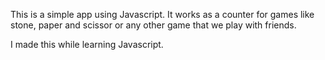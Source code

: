 This is a simple app using Javascript. 
It works as a counter for games like stone, paper and scissor or any other game that we play with friends.

I made this while learning Javascript.
